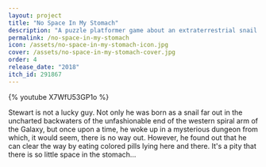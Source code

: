 ```yaml
---
layout: project
title: "No Space In My Stomach"
description: "A puzzle platformer game about an extraterrestrial snail Stewart"
permalink: /no-space-in-my-stomach
icon: /assets/no-space-in-my-stomach-icon.jpg
cover: /assets/no-space-in-my-stomach-cover.jpg
order: 4
release_date: "2018"
itch_id: 291867
---
```


{% youtube X7WfU53GP1o %}

Stewart is not a lucky guy. Not only he was born as a snail far out in the uncharted backwaters of the unfashionable end of the western spiral arm of the Galaxy, but once upon a time, he woke up in a mysterious dungeon from which, it would seem, there is no way out. However, he found out that he can clear the way by eating colored pills lying here and there. It's a pity that there is so little space in the stomach… 